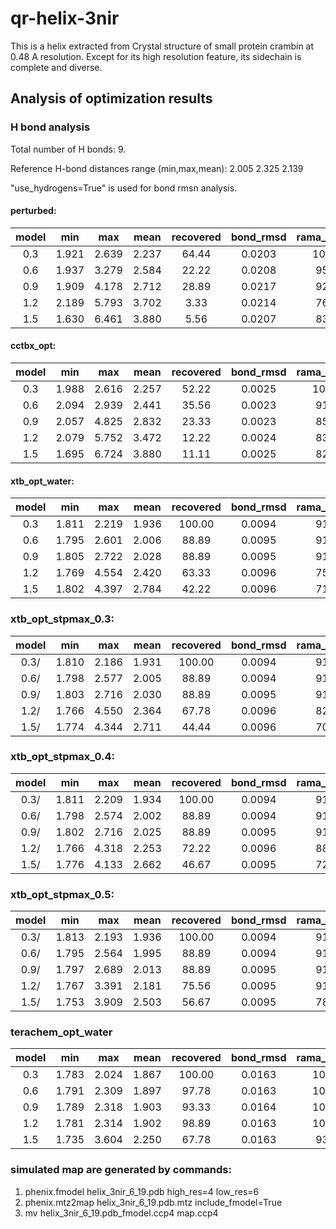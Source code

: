 # qr-helix-3nir
This is a helix extracted from Crystal structure of small protein crambin at 0.48 A resolution. Except for its high resolution feature, its sidechain is complete and diverse.

## Analysis of optimization results

### H bond analysis
   Total number of H bonds: 9.

   Reference H-bond distances range (min,max,mean):    2.005    2.325    2.139
   
   "use_hydrogens=True" is used for bond rmsn analysis.
#### perturbed:
model   | min   |  max   |  mean  |recovered |bond_rmsd| rama_favored |clashscore
:--:|:--:|:--:|:--:|:--:|:--:|:--:|:--:
0.3     |1.921  |2.639   |2.237    |64.44    |0.0203    |100.00 |4.42
0.6     |1.937  |3.279   |2.584    |22.22    |0.0208    |95.00  |7.96
0.9     |1.909  |4.178   |2.712    |28.89    |0.0217    |92.50  |3.54
1.2     |2.189  |5.793   |3.702    |3.33     |0.0214    |76.67  |4.87
1.5     |1.630  |6.461   |3.880    |5.56     |0.0207    |83.33  |4.87
#### cctbx_opt:
model   | min   |  max   |  mean  |recovered |bond_rmsd| rama_favored |clashscore
:--:|:--:|:--:|:--:|:--:|:--:|:--:|:--:
0.3    |1.988   |2.616   |2.257    |52.22     |0.0025    |100.00 |0.00
0.6    |2.094   |2.939   |2.441    |35.56     |0.0023    | 91.67 |1.77
0.9    |2.057   |4.825   |2.832    |23.33     |0.0023    | 85.83 |1.77
1.2    |2.079   |5.752   |3.472    |12.22     |0.0024    | 83.33 |2.65
1.5    |1.695   |6.724   |3.880    |11.11     |0.0025    | 82.50 |3.54

#### xtb_opt_water:
model   | min   |  max   |  mean  |recovered |bond_rmsd| rama_favored |clashscore
:--:|:--:|:--:|:--:|:--:|:--:|:--:|:--:
0.3    |1.811   |2.219   |1.936   |100.00     |0.0094     |91.67 |4.42
0.6    |1.795   |2.601   |2.006   | 88.89     |0.0095     |91.67 |8.41
0.9    |1.805   |2.722   |2.028   | 88.89     |0.0095     |91.67 |6.64
1.2    |1.769   |4.554   |2.420   | 63.33     |0.0096     |75.83 |7.08
1.5    |1.802   |4.397   |2.784   | 42.22     |0.0096     |71.67 |2.65
### xtb_opt_stpmax_0.3:
model   | min   |  max   |  mean  |recovered |bond_rmsd| rama_favored |clashscore
:--:|:--:|:--:|:--:|:--:|:--:|:--:|:--:
0.3/   |1.810   |2.186   |1.931   |100.00     |0.0094     |91.67  |4.42
0.6/   |1.798   |2.577   |2.005   | 88.89     |0.0094     |91.67  |4.87
0.9/   |1.803   |2.716   |2.030   | 88.89     |0.0095     |91.67  |6.19
1.2/   |1.766   |4.550   |2.364   | 67.78     |0.0096     |82.50  |6.64
1.5/   |1.774   |4.344   |2.711   | 44.44     |0.0096     |70.00  |0.88
### xtb_opt_stpmax_0.4:
model   | min   |  max   |  mean  |recovered |bond_rmsd| rama_favored |clashscore
:--:|:--:|:--:|:--:|:--:|:--:|:--:|:--:
0.3/   |1.811   |2.209   |1.934   |100.00     |0.0094     |91.67    |4.42
0.6/   |1.798   |2.574   |2.002   | 88.89     |0.0094     |91.67    |5.31
0.9/   |1.802   |2.716   |2.025   | 88.89     |0.0095     |91.67    |7.52
1.2/   |1.766   |4.318   |2.253   | 72.22     |0.0096     |88.33    |7.08
1.5/   |1.776   |4.133   |2.662   | 46.67     |0.0095     |72.50    |1.33
### xtb_opt_stpmax_0.5:
model   | min   |  max   |  mean  |recovered |bond_rmsd| rama_favored |clashscore
:--:|:--:|:--:|:--:|:--:|:--:|:--:|:--:
0.3/   |1.813   |2.193   |1.936   |100.00     |0.0094     |91.67    |4.42
0.6/   |1.795   |2.564   |1.995   | 88.89     |0.0094     |91.67    |8.85
0.9/   |1.797   |2.689   |2.013   | 88.89     |0.0095     |91.67    |8.41
1.2/   |1.767   |3.391   |2.181   | 75.56     |0.0095     |91.67    |7.52
1.5/   |1.753   |3.909   |2.503   | 56.67     |0.0095     |78.33    |1.77
### terachem_opt_water
model   | min   |  max   |  mean  |recovered |bond_rmsd| rama_favored |clashscore
:--:|:--:|:--:|:--:|:--:|:--:|:--:|:--:
0.3    |1.783    |2.024    |1.867    |100.00   |0.0163    |100.00 |0.00
0.6    |1.791    |2.309    |1.897    |97.78    |0.0163    |100.00 |10.18
0.9    |1.789    |2.318    |1.903    |93.33    |0.0164    |100.00 |13.27
1.2    |1.781    |2.314    |1.902    |98.89    |0.0163    |100.00 |13.27
1.5    |1.735    |3.604    |2.250    |67.78    |0.0163    |93.33  |2.21

### simulated map are generated by commands:
1. phenix.fmodel helix_3nir_6_19.pdb high_res=4 low_res=6
2. phenix.mtz2map helix_3nir_6_19.pdb.mtz include_fmodel=True
3. mv helix_3nir_6_19.pdb_fmodel.ccp4 map.ccp4
